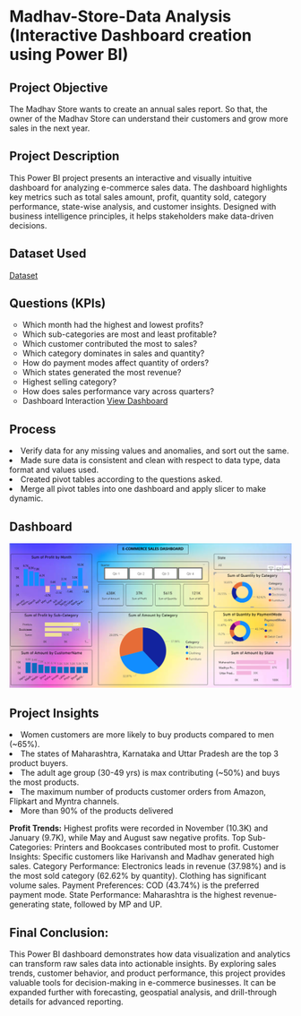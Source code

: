 <h1>Madhav-Store-Data Analysis (Interactive Dashboard creation using Power BI)</h1>
<h2>Project Objective</h2>
The Madhav Store wants to create an annual sales report. So that, the owner of the Madhav Store can understand their customers and grow more sales in the next year.

<h2>Project Description</h2>
This Power BI project presents an interactive and visually intuitive dashboard for analyzing e-commerce sales data. The dashboard highlights key metrics such as total sales amount, profit, quantity sold, category performance, state-wise analysis, and customer insights. Designed with business intelligence principles, it helps stakeholders make data-driven decisions.

<h2>Dataset Used</h2>
<a href="https://github.com/Addychauhan/E-Commerce-Dashboard/blob/main/Sample%20-%20Superstore.csv" target="_blank" >Dataset</a>

<h2>Questions (KPIs)</h2>
<ul type="circle">
<li>Which month had the highest and lowest profits?</li>
<li>Which sub-categories are most and least profitable?</li>
<li>Which customer contributed the most to sales?</li>
<li>Which category dominates in sales and quantity?</li>
<li>How do payment modes affect quantity of orders?</li>
<li>Which states generated the most revenue?</li>
<li>Highest selling category?</li>
<li>How does sales performance vary across quarters?</li>

<li>Dashboard Interaction <a href="https://github.com/Addychauhan/E-Commerce-Dashboard/blob/main/Screenshot%202025-08-07%20214726.png">View Dashboard</a></li>
</ul>

<h2>Process</h2>
<u1 types='circle'>
<li>Verify data for any missing values and anomalies, and sort out the same.</li>
<li>Made sure data is consistent and clean with respect to data type, data format and values used.</li>
<li>Created pivot tables according to the questions asked.</li>
<li>Merge all pivot tables into one dashboard and apply slicer to make dynamic.</li>

<h2>Dashboard</h2>
<img src="https://github.com/Addychauhan/E-Commerce-Dashboard/blob/main/Screenshot%202025-08-07%20214726.png" alt="dashboardimg">

<h2>Project Insights</h2>
<u1 type="circle">
<li>Women customers are more likely to buy products compared to men (~65%).</li>
<li>The states of Maharashtra, Karnataka and Uttar Pradesh are the top 3 product buyers.</li>
<li>The adult age group (30-49 yrs) is max contributing (~50%) and buys the most products.</li>
<li>The maximum number of products customer orders from Amazon, Flipkart and Myntra channels.</li>
<li>More than 90% of the products delivered </li>

**Profit Trends:** Highest profits were recorded in November (10.3K) and January (9.7K), while May and August saw negative profits.
Top Sub-Categories: Printers and Bookcases contributed most to profit.
Customer Insights: Specific customers like Harivansh and Madhav generated high sales.
Category Performance:
Electronics leads in revenue (37.98%) and is the most sold category (62.62% by quantity).
Clothing has significant volume sales.
Payment Preferences: COD (43.74%) is the preferred payment mode.
State Performance: Maharashtra is the highest revenue-generating state, followed by MP and UP.


<h2>Final Conclusion:</h2>
This Power BI dashboard demonstrates how data visualization and analytics can transform raw sales data into actionable insights. By exploring sales trends, customer behavior, and product performance, this project provides valuable tools for decision-making in e-commerce businesses. It can be expanded further with forecasting, geospatial analysis, and drill-through details for advanced reporting.

